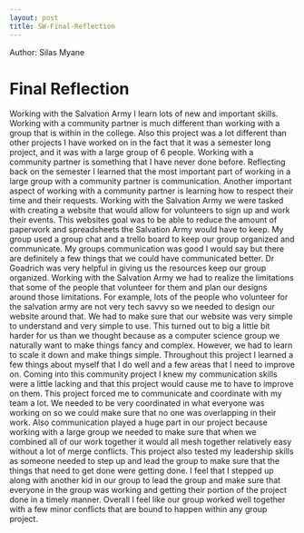 ```yaml
---
layout: post
title: SW-Final-Reflection
---
```

Author: Silas Myane
# Final Reflection
Working with the Salvation Army I learn lots of new and important skills. Working with a community partner is much different than working with a group that is within in the college. Also this project was a lot different than other projects I have worked on in the fact that it was a semester long project, and it was with a large group of 6 people. Working with a community partner is something that I have never done before. Reflecting back on the semester I learned that the most important part of working in a large group with a community partner is communication. Another important aspect of working with a community partner is learning how to respect their time and their requests. Working with the Salvation Army we were tasked with creating a website that would allow for volunteers to sign up and work their events. This websites goal was to be able to reduce the amount of paperwork and spreadsheets the Salvation Army would have to keep. My group used a group chat and a trello board to keep our group organized and communicate. My groups communication was good I would say but there are definitely a few things that we could have communicated better. Dr Goadrich was very helpful in giving us the resources keep our group organized. Working with the Salvation Army we had to realize the limitations that some of the people that volunteer for them and plan our designs around those limitations. For example, lots of the people who volunteer for the salvation army are not very tech savvy so we needed to design our website around that. We had to make sure that our website was very simple to understand and very simple to use. This turned out to big a little bit harder for us than we thought because as a computer science group we naturally want to make things fancy and complex. However, we had to learn to scale it down and make things simple. Throughout this project I learned a few things about myself that I do well and a few areas that I need to improve on. Coming into this community project I knew my communication skills were a little lacking and that this project would cause me to have to improve on them. This project forced me to communicate and coordinate with my team a lot. We needed to be very coordinated in what everyone was working on so we could make sure that no one was overlapping in their work. Also communication played a huge part in our project because working with a large group we needed to make sure that when we combined all of our work together it would all mesh together relatively easy without a lot of merge conflicts. This project also tested my leadership skills as someone needed to step up and lead the group to make sure that the things that need to get done were getting done. I feel that I stepped up along with another kid in our group to lead the group and make sure that everyone in the group was working and getting their portion of the project done in a timely manner. Overall I feel like our group worked well together with a few minor conflicts that are bound to happen within any group project.
